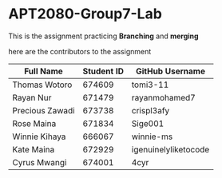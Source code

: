 # APT2080-Group7-Lab
This is the assignment practicing **Branching** and **merging**

here are the contributors to the assignment

| Full Name | Student ID | GitHub Username |
|------------|------------|-----------------|
| Thomas Wotoro | 674609 | tomi3-11 |
| Rayan Nur  | 671479 | rayanmohamed7 |
| Precious Zawadi | 673738 | crispl3afy |
| Rose Maina | 671834 | Sige001 |
| Winnie Kihaya | 666067 | winnie-ms |
| Kate Maina | 672929 | igenuinelyliketocode |
| Cyrus Mwangi | 674001 | 4cyr |





